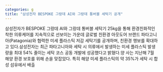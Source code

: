 ```yaml
---
categories: g
title: "삼성전자 BESPOKE 그랑데 AI와 그랑데 통버블 세탁기 공개"
---
```

삼성전자가 BESPOKE 그랑데 AI와 그랑데 통버블 세탁기 25kg을 통해 환경친화적인 착한 의류케어를 지속적으로 선보이는 가운데 글로벌 친환경 아웃도어 브랜드 파타고니아(Patagonia)와 협력한 미세 플라스틱 저감 세탁기를 공개하며, 친환경 행보를 확대하고 있다.삼성전자는 최근 파타고니아와 세탁 시 의류에서 발생하는 미세 플라스틱 발생량을 최대 54% 줄이는 세탁 코스 공동 개발에 성공했다고 밝혔다.양 사는 지난해 7월 해양 환경 보호를 위해 손을 맞잡았다. 특히 해양 미세 플라스틱의 약 35%가 세탁 시 합성 섬유에서 배출